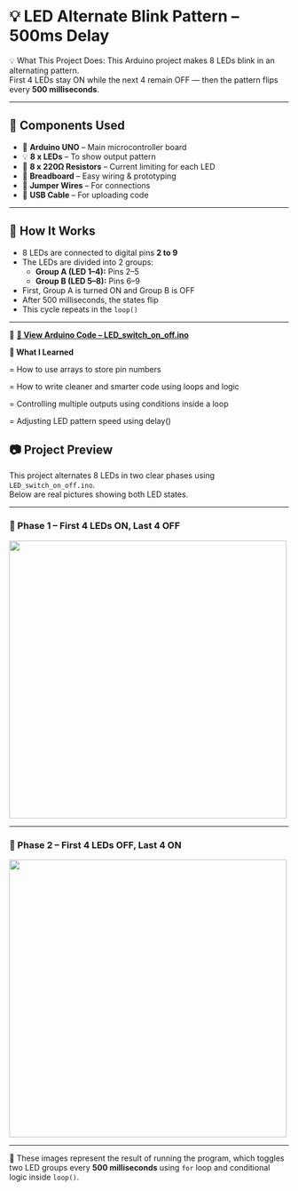 # 💡 LED Alternate Blink Pattern – 500ms Delay

💡 What This Project Does:
This Arduino project makes 8 LEDs blink in an alternating pattern.  
First 4 LEDs stay ON while the next 4 remain OFF — then the pattern flips every **500 milliseconds**.


---
## 🔧 Components Used

- 🔌 **Arduino UNO** – Main microcontroller board
- 💡 **8 x LEDs** – To show output pattern
- 🔹 **8 x 220Ω Resistors** – Current limiting for each LED
- 🔗 **Breadboard** – Easy wiring & prototyping
- 🧵 **Jumper Wires** – For connections
- 🔌 **USB Cable** – For uploading code
  
---

## 🧠 How It Works

- 8 LEDs are connected to digital pins **2 to 9**
- The LEDs are divided into 2 groups:
  - **Group A (LED 1–4):** Pins 2–5
  - **Group B (LED 5–8):** Pins 6–9
- First, Group A is turned ON and Group B is OFF
- After 500 milliseconds, the states flip
- This cycle repeats in the `loop()`

---

🧾 **[🔗 View Arduino Code – LED_switch_on_off.ino](./LED_switch_on_off.ino)**


**🚀 What I Learned**

= How to use arrays to store pin numbers

= How to write cleaner and smarter code using loops and logic

= Controlling multiple outputs using conditions inside a loop

= Adjusting LED pattern speed using delay()

## 📷 Project Preview

This project alternates 8 LEDs in two clear phases using `LED_switch_on_off.ino`.  
Below are real pictures showing both LED states.

---

### 🔴 Phase 1 – First 4 LEDs ON, Last 4 OFF

<img src="led_phase1.jpg" width="500"/>

---

### 🔵 Phase 2 – First 4 LEDs OFF, Last 4 ON

<img src="led_phase2.jpg" width="500"/>

---

📝 These images represent the result of running the program, which toggles two LED groups every **500 milliseconds** using `for` loop and conditional logic inside `loop()`.




